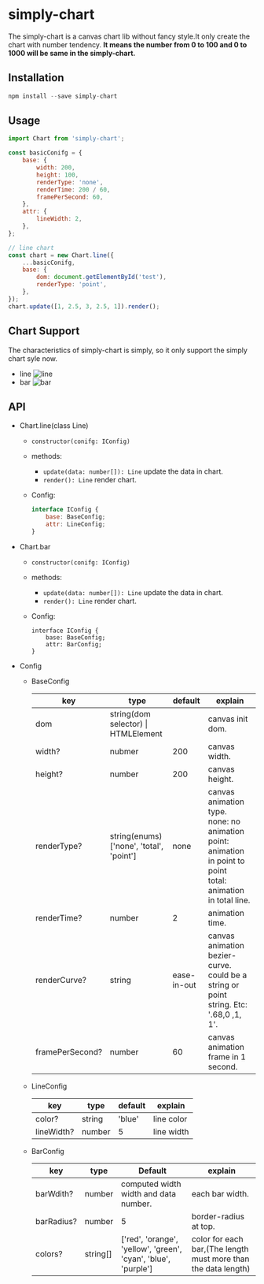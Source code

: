 # simply-chart

The simply-chart is a canvas chart lib without fancy style.It only create the chart with number tendency. **It means the number from 0 to 100 and 0 to 1000 will be same in the simply-chart.**

## Installation

```js
npm install --save simply-chart
```

## Usage

```js
import Chart from 'simply-chart';

const basicConifg = {
    base: {
        width: 200,
        height: 100,
        renderType: 'none',
        renderTime: 200 / 60,
        framePerSecond: 60,
    },
    attr: {
        lineWidth: 2,
    },
};

// line chart
const chart = new Chart.line({
    ...basicConifg,
    base: {
        dom: document.getElementById('test'),
        renderType: 'point',
    },
});
chart.update([1, 2.5, 3, 2.5, 1]).render();
```

## Chart Support

The characteristics of simply-chart is simply, so it only support the simply chart syle now.

-   line
    ![line](https://ws4.sinaimg.cn/large/006tNbRwly1fuapqjsia1j305p034jra.jpg)
-   bar
    ![bar](https://ws3.sinaimg.cn/large/006tNbRwly1fuapq53bvgj305s036wed.jpg)

## API

- Chart.line(class Line)

  - ```constructor(conifg: IConfig)```

  - methods:

    - ```update(data: number[]): Line```
      update the data in chart.
    - ```render(): Line```
      render chart.

  - Config: 

    ```js
    interface IConfig {
        base: BaseConfig;
        attr: LineConfig;
    }
    ```

- Chart.bar

  - ```constructor(conifg: IConfig)```

  - methods:

    - ```update(data: number[]): Line```
      update the data in chart.
    - ```render(): Line```
      render chart.

  - Config: 

    ```Js
    interface IConfig {
        base: BaseConfig;
        attr: BarConfig;
    }
    ```





- Config

  - BaseConfig

    | key             | type                                     | default     | explain                                  |
    | --------------- | ---------------------------------------- | ----------- | ---------------------------------------- |
    | dom             | string(dom selector) \| HTMLElement      |             | canvas init dom.                         |
    | width?          | nubmer                                   | 200         | canvas width.                            |
    | height?         | number                                   | 200         | canvas height.                           |
    | renderType?     | string(enums) ['none', 'total', 'point'] | none        | canvas animation type.<br />none: no animation<br />point: animation in point to point<br />total: animation in total line. |
    | renderTime?     | number                                   | 2           | animation time.                          |
    | renderCurve?    | string                                   | ease-in-out | canvas animation bezier-curve. could be a string or point string. Etc: '.68,0 ,1, 1'. |
    | framePerSecond? | number                                   | 60          | canvas animation frame in 1 second.      |

  - LineConfig

    | key        | type   | default | explain    |
    | ---------- | ------ | ------- | ---------- |
    | color?     | string | 'blue'  | line color |
    | lineWidth? | number | 5       | line width |

  - BarConfig

    | key        | type     | Default                                  | explain                                  |
    | ---------- | -------- | ---------------------------------------- | ---------------------------------------- |
    | barWdith?  | number   | computed width width and data number.    | each bar width.                          |
    | barRadius? | number   | 5                                        | border-radius at top.                    |
    | colors?    | string[] | ['red', 'orange', 'yellow', 'green', 'cyan', 'blue', 'purple'] | color for each bar,(The length must more than the data length) |

    ​